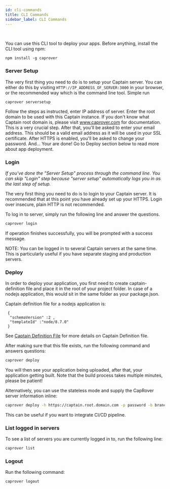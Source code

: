 ```yaml
---
id: cli-commands
title: CLI Commands
sidebar_label: CLI Commands
---
```


<br/>

You can use this CLI tool to deploy your apps. Before anything, install the CLI tool using npm:
```
npm install -g caprover
```

### Server Setup

The very first thing you need to do is to setup your Captain server. You can either do this by visiting `HTTP://IP_ADDRESS_OF_SERVER:3000` in your browser, or the recommended way which is the command line tool. Simple run
```
caprover serversetup
```

Follow the steps as instructed, enter IP address of server. Enter the root domain to be used with this Captain instance. If you don't know what Captain root domain is, please visit www.caprover.com for documentation. This is a very crucial step. After that, you'll be asked to enter your email address. This should be a valid email address as it will be used in your SSL certificate. After HTTPS is enabled, you'll be asked to change your password. And... Your are done! Go to Deploy section below to read more about app deployment.


### Login

*If you've done the "Server Setup" process through the command line. You can skip "Login" step because "server setup" automatically logs you in as the last step of setup.*

The very first thing you need to do is to login to your Captain server. It is recommended that at this point you have already set up your HTTPS. Login over insecure, plain HTTP is not recommended.

To log in to server, simply run the following line and answer the questions.

```bash
caprover login
```

If operation finishes successfully, you will be prompted with a success message.

NOTE: You can be logged in to several Captain servers at the same time. This is particularly useful if you have separate staging and production servers.

### Deploy

In order to deploy your application, you first need to create captain-definition file and place it in the root of your project folder. In case of a nodejs application, this would sit in the same folder as your package.json.

Captain definition file for a nodejs application is:

```
 {
  "schemaVersion" :2 ,
  "templateId" :"node/8.7.0"
 }
```


See  [Captain Definition File](captain-definition-file.md) for more details on Captain Definition file.

After making sure that this file exists, run the following command and answers questions:

```bash
caprover deploy
```

You will then see your application being uploaded, after that, your application getting built. Note that the build process takes multiple minutes, please be patient!

Alternatively, you can use the stateless mode and supply the CapRover server information inline:
```bash
caprover deploy -h https://captain.root.domain.com -p password -b branchName -a app-name 
```

This can be useful if you want to integrate CI/CD pipeline.


### List logged in servers

To see a list of servers you are currently logged in to, run the following line:

```bash
caprover list
```

### Logout

Run the following command:

```bash
caprover logout
```
